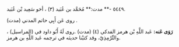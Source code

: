 ٥٤٤٩ -** مدت:** مُحَمَّد بن عُبَيد (٣) ، أخو سَعِيد بْن عُبَيد.

روى عَن أَبِي حاتم المدني (مدت) .

**رَوَى عَنه:** عَبد اللَّهِ بْن هرمز الفدكي (٤) (مدت) .روى لَهُ أَبُو داود في (المراسيل) ، والتِّرْمِذِيّ، وقد كتبْنا حديثه في ترجمه عَبد اللَّهِ بن هرمز.